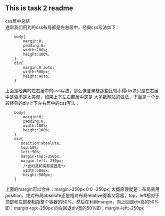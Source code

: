 ## This is task 2 readme 
css居中总结    
通常我们用到的css布局都是左右居中，经典css写法如下：

		body{  
		    margin:0;  
		    padding:0;  
		    width:100%;  
		    height:100%;  
		}  
		div{  
		    margin:0 auto;  
		    width:500px;  
		    height:auto;  
		}  
上面是经典的左右居中的css写法，那么像登录框那些比较小得div块只是左右居中是否不是太美观，如果上下左右都居中这是
大多数网站的做法，下面是一个比较经典的div上下左右居中的css写法：

		body{  
		    margin:0;  
		    padding:0;  
		    width:100%;  
		    height:100%;  
		}  
		div{  
		   position:absolute;  
		   top:50%;  
		   left:50%;  
		   margin-top:-250px;  
		   margin-left:-250px;  
		    /*此时宽和高都要固定*/  
		    width:500px;  
		    height:500px;  
		}  

上面的margin可以合并：margin:-250px 0 0 -250px;
大概原理就是：布局需用position，绝对布局absolute还是相对布局relative得看父容器，top，left相对于顶部和左部都相距整个容器的50%，然后在利用margin，向上回退div高的50%即：margin-top:-250px
向左回退div宽的50%即：margin-left:-250px 
